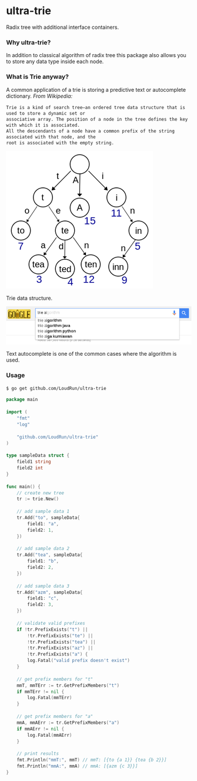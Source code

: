 # ultra-trie
Radix tree with additional interface containers.

### Why ultra-trie?

In addition to classical algorithm of radix tree this package also allows you to store any data type inside each node.

### What is Trie anyway?

A common application of a trie is storing a predictive text or autocomplete dictionary. *From Wikipedia:*

```
Trie is a kind of search tree—an ordered tree data structure that is used to store a dynamic set or
associative array. The position of a node in the tree defines the key with which it is associated.
All the descendants of a node have a common prefix of the string associated with that node, and the
root is associated with the empty string.
```

![diagram](https://github.com/LoudRun/ultra-trie/raw/master/non-code/trie.png "trie")

Trie data structure.

![smaple](https://github.com/LoudRun/ultra-trie/raw/master/non-code/autocomplete.png "autocomplete")

Text autocomplete is one of the common cases where the algorithm is used.

### Usage

```bash
$ go get github.com/LoudRun/ultra-trie
```

```Go
package main

import (
	"fmt"
	"log"

	"github.com/LoudRun/ultra-trie"
)

type sampleData struct {
	field1 string
	field2 int
}

func main() {
	// create new tree
	tr := trie.New()

	// add sample data 1
	tr.Add("to", sampleData{
		field1: "a",
		field2: 1,
	})

	// add sample data 2
	tr.Add("tea", sampleData{
		field1: "b",
		field2: 2,
	})

	// add sample data 3
	tr.Add("azm", sampleData{
		field1: "c",
		field2: 3,
	})

	// validate valid prefixes
	if !tr.PrefixExists("t") ||
		!tr.PrefixExists("te") ||
		!tr.PrefixExists("tea") ||
		!tr.PrefixExists("az") ||
		!tr.PrefixExists("a") {
		log.Fatal("valid prefix doesn't exist")
	}

	// get prefix members for "t"
	mmT, mmTErr := tr.GetPrefixMembers("t")
	if mmTErr != nil {
		log.Fatal(mmTErr)
	}

	// get prefix members for "a"
	mmA, mmAErr := tr.GetPrefixMembers("a")
	if mmAErr != nil {
		log.Fatal(mmAErr)
	}

	// print results
	fmt.Println("mmT:", mmT) // mmT: [{to {a 1}} {tea {b 2}}]
	fmt.Println("mmA:", mmA) // mmA: [{azm {c 3}}]
}

```
